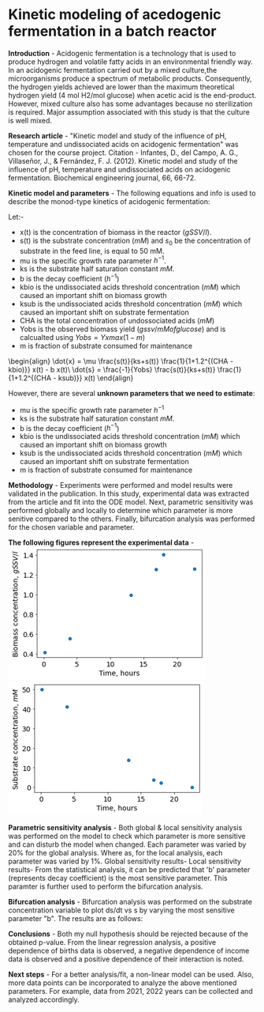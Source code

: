 # Kinetic modeling of acedogenic fermentation in a batch reactor

**Introduction** -
Acidogenic fermentation is a technology that is used to produce hydrogen and volatile fatty acids in an environmental friendly way. In an acidogenic fermentation carried out by a mixed culture,the microorganisms produce a spectrum of metabolic products. Consequently, the hydrogen yields achieved are lower than the maximum theoretical hydrogen yield (4 mol H2/mol glucose) when acetic acid is the end-product. However, mixed culture also has some advantages because no sterilization is required. Major assumption associated with this study is that the culture is well mixed. 

**Research article** -
"Kinetic model and study of the influence of pH, temperature and undissociated acids on acidogenic fermentation" was chosen for the course project.
Citation - Infantes, D., del Campo, A. G., Villaseñor, J., & Fernández, F. J. (2012). Kinetic model and study of the influence of pH, temperature and undissociated acids on acidogenic fermentation. Biochemical engineering journal, 66, 66-72.

**Kinetic model and parameters** -
The following equations and info is used to describe the monod-type kinetics of acidogenic fermentation:

Let:-
- x(t) is the concentration of biomass in the reactor ($gSSV/l$). 
- s(t) is the substrate concentration ($mM$) and $s_0$ be the concentration of substrate in the feed line, is equal to 50 mM.
- mu is the specific growth rate parameter $h^{-1}$.
- ks is the substrate half saturation constant $mM$.
- b is the decay coefficient ($h^{-1}$)
- kbio is the undissociated acids threshold concentration ($mM$) which caused an important shift on biomass growth 
- ksub is the undissociated acids threshold concentration ($mM$) which caused an important shift on substrate fermentation
- CHA is the total concentration of undossociated acids ($mM$)
- Yobs is the observed biomass yield ($gssv/mM of glucose$) and is calcualted using $Yobs = Yxmax(1-m)$
- m is fraction of substrate consumed for maintenance

\begin{align}
\dot{x} = \mu \frac{s(t)}{ks+s(t)} \frac{1}{1+1.2^{(CHA - kbio)}} x(t) - b x(t)\\
\dot{s} = \frac{-1}{Yobs} \frac{s(t)}{ks+s(t)} \frac{1}{1+1.2^{(CHA - ksub)}} x(t)
\end{align}

However, there are several **unknown parameters that we need to estimate**:

- mu is the specific growth rate parameter $h^{-1}$
- ks is the substrate half saturation constant $mM$.
- b is the decay coefficient ($h^{-1}$)
- kbio is the undissociated acids threshold concentration ($mM$) which caused an important shift on biomass growth 
- ksub is the undissociated acids threshold concentration ($mM$) which caused an important shift on substrate fermentation
- m is fraction of substrate consumed for maintenance

**Methodology** -
Experiments were performed and model results were validated in the publication. In this study, experimental data was extracted from the article and fit into the ODE model. Next, parametric sensitivity was performed globally and locally to determine which parameter is more senitive compared to the others. Finally, bifurcation analysis was performed for the chosen variable and parameter.

**The following figures represent the experimental data** -
![download (8)](https://github.com/LAA147/Project2/blob/main/download%20(8).png)
![download (8)](https://github.com/LAA147/Project2/blob/main/download%20(9).png)

**Parametric sensitivity analysis** - 
Both global & local sensitivity analysis was performed on the model to check which parameter is more sensitive and can disturb the model when changed. Each parameter was varied by 20% for the global analysis. Where as, for the local analysis, each parameter was varied by 1%.
Global sensitivity results- 
Local sensitivity results-
From the statistical analysis, it can be predicted that 'b' parameter (represents decay coefficient) is the most sensitive parameter. This paramter is further used to perform the bifurcation analysis.

**Bifurcation analysis** -
Bifurcation analysis was performed on the substrate concentration variable to plot ds/dt vs s by varying the most sensitive parameter "b". The results are as follows:

**Conclusions** - 
Both my null hypothesis should be rejected because of the obtained p-value. From the linear regression analysis, a positive dependence of births data is observed, a negative dependence of income data is observed and a positive dependence of their interaction is noted.


**Next steps** - 
For a better analysis/fit, a non-linear model can be used. Also, more data points can be incorporated to analyze the above mentioned parameters. For example, data from 2021, 2022 years can be collected and analyzed accordingly.
